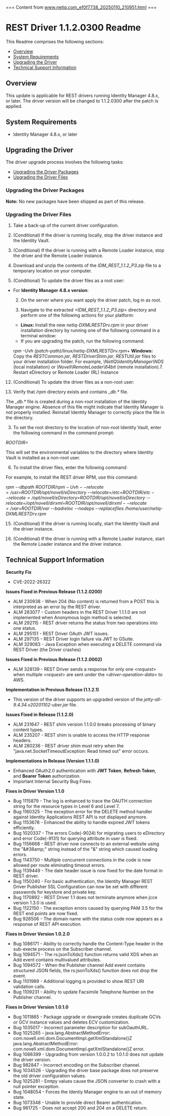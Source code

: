 === Content from www.netiq.com_ef0f7738_20250110_210951.html ===

# REST Driver 1.1.2.0300 Readme

This Readme comprises the following sections:

* [Overview](#Overview)
* [System Requirements](#System_Requirements)
* [Upgrading the Driver](#Upgrading_the_Driver)
* [Technical Support Information](#tech_supp_info)

## Overview

This update is applicable for REST drivers running Identity Manager 4.8.x, or later. The driver version will be changed to 1.1.2.0300 after the patch is applied.

## System Requirements

- Identity Manager 4.8.x, or later
## Upgrading the Driver

The driver upgrade process involves the following tasks:

* [Upgrading the Driver Packages](#Upgrading_the_driver_packages)
* [Upgrading the Driver Files](#Upgrading_the_driver_files)

### Upgrading the Driver Packages

**Note:** No new packages have been shipped as part of this release.

### Upgrading the Driver Files

1. Take a back-up of the current driver configuration.

3. (Conditional) If the driver is running locally, stop the driver instance and the Identity Vault.

5. (Conditional) If the driver is running with a Remote Loader instance, stop the driver and the Remote Loader instance.

7. Download and unzip the contents of the *IDM\_REST\_1.1.2\_P3.zip* file to a temporary location on your computer.

9. (Conditional) To update the driver files as a root user:

* For **Identity Manager 4.8.x version**:

  2. On the server where you want apply the driver patch, log in as root.

  4. Navigate to the extracted  *<IDM\_REST\_1.1.2\_P3.zip>*  directory and perform one of the following actions for your platform:

  + **Linux:** Install the new *netiq-DXMLRESTDrv.rpm* in your driver installation directory by running one of the following command in a terminal window:

  - If you are upgrading the patch, run the following command:

  *rpm -Uvh (patch-path)/linux/netiq-DXMLRESTDrv.rpm*+ **Windows:** Copy the *RESTCommon.jar*, *RESTDriverShim.jar*, *RESTUtil.jar* files to your driver installation folder. For example, *\NetIQ\IdentityManager\NDS* (local installation) or *\Novell\RemoteLoader\64bit* (remote installation).7. Restart eDirectory or Remote Loader (RL) Instance

12. (Conditional) To update the driver files as a non-root user:

1. Verify that <non-root edirectory="" location="">*/rpm* directory exists and contains *\_db.\** file.

The *\_db.\** file is created during a non-root installation of the Identity Manager engine. Absence of this file might indicate that Identity Manager is not properly installed. Reinstall Identity Manager to correctly place the file in the directory.

3. To set the root directory to the location of non-root Identity Vault, enter the following command in the command prompt:

*ROOTDIR=<non-root eDirectory location>*

This will set the environmental variables to the directory where Identity Vault is installed as a non-root user.

6. To install the driver files, enter the following command:

For example, to install the REST driver RPM, use this command:

*rpm --dbpath $ROOTDIR/rpm -Uvh --relocate=/usr=$ROOTDIR/opt/novell/eDirectory --relocate=/etc=$ROOTDIR/etc --relocate=/opt/novell/eDirectory=$ROOTDIR/opt/novell/eDirectory --relocate=/opt/novell/dirxml=$ROOTDIR/opt/novell/dirxml --relocate=/var=$ROOTDIR/var --badreloc --nodeps --replacefiles /home/user/netiq-DXMLRESTDrv.rpm*

15. (Conditional) If the driver is running locally, start the Identity Vault and the driver instance.

17. (Conditional) If the driver is running with a Remote Loader instance, start the Remote Loader instance and the driver instance.

## Technical Support Information

**Security Fix**

* CVE-2022-26322

**Issues Fixed in Previous Release (1.1.2.0200)**

* ALM 230938 - When 204 (No content) is returned from a POST this is interpreted as an error by the REST driver.
* ALM 283077 - Custom headers in the REST Driver 1.1.1.0 are not implemented when Anonymous login method is selected.
* ALM 292115 - REST driver returns the status from two operations into one status.
* ALM 295151 - REST Driver OAuth JWT issues.
* ALM 297135 - REST Driver login failure via JWT to GSuite.
* ALM 329083 - Java Exception when executing a DELETE command via REST Driver (the Driver crashes)

**Issues Fixed in Previous Release (1.1.2.0002)**

* ALM 328139 - REST Driver sends a response for only one <*request*> when multiple <*request*> are sent under the <*driver-operation-data*> to AWS.

**Implementation in Previous Release (1.1.2.1)**

* This version of the driver supports an upgraded version of the *jetty-all-9.4.34.v20201102-uber.jar* file.

**Issues Fixed in Release (1.1.2.0)**

* ALM 231647 - REST shim version 1.1.0.0 breaks processing of binary content types.
* ALM 235207 - REST shim is unable to access the HTTP response headers.
* ALM 280236 - REST driver shim must retry when the "java.net.SocketTimeoutException: Read timed out" error occurs.

**Implementations in Release (Version 1.1.1.0)**

* Enhanced OAuth2.0 authentication with **JWT Token**, **Refresh Token**, and **Bearer Token** authorization.
* Important Internal Security Bug Fixes.

**Fixes in Driver Version 1.1.0**

* Bug 1115879 - The log is enhanced to trace the OAUTH connection string for the resource types in Level 6 and Level 7.
* Bug 1160325 - The exception error for the DELETE method handler against Identity Applications REST API is not displayed anymore.
* Bug 1153678 - Enhanced the ability to handle expired JWT tokens efficiently.
* Bug 1020337 - The errors Code(-9024) for migrating users to eDirectory and error Code(-9131) for querying attribute in user is fixed.
* Bug 1156668 - REST driver now connects to an external website using the "&#38amp;" string instead of the "&" string which caused loading errors.
* Bug 1143750 - Multiple concurrent connections in the code is now allowed per route eliminating timeout errors.
* Bug 1139449 - The date header issue is now fixed for the date format in REST driver.
* Bug 1150240 - For basic authentication, the Identity Manager REST Driver Publisher SSL Configuration can now be set with different passwords for keystore and private key.
* Bug 1170892 - REST Driver 1.1 does not terminate anymore when jcce version 1.3.0 is used.
* Bug 1122150 - The exception errors caused by querying PAM 3.5 for the REST end points are now fixed.
* Bug 926506 - The domain name with the status code now appears as a response of REST API execution.

**Fixes in Driver Version 1.0.2.0**

* Bug 1086171 - Ability to correctly handle the Content-Type header in the sub-execte process on the Subscriber channel.
* Bug 1094571 - The rs:jsonToXds() function returns valid XDS when an Add event contains multivalued attributes.
* Bug 1094572 - When the Publisher channel Add event contains structured JSON fields, the rs:jsonToXds() function does not drop the event.
* Bug 1101989 - Additional logging is provided to show REST URI validation calls.
* Bug 1109231 - Ability to update Facsimile Telephone Number on the Publisher channel.

**Fixes in Driver Version 1.0.1.0**

* Bug 1011865 - Package upgrade or downgrade creates duplicate GCVs or GCV instance values and deletes ECV customization.
* Bug 1035017 - Incorrect parameter description for subOauthURL.
* Bug 1025265 - java.lang.AbstractMethodError: com.novell.xml.dom.DocumentImpl.getXmlStandalone()Z java.lang.AbstractMethodError: com.novell.xml.dom.DocumentImpl.getXmlStandalone()Z error.
* Bug 1086399 - Upgrading from version 1.0.0.2 to 1.0.1.0 does not update the driver version.
* Bug 982847 - Incorrect encoding on the Subscriber channel.
* Bug 1034526 - Upgrading the driver base package does not preserve the old driver configuration values.
* Bug 1025281 - Emtpy values cause the JSON converter to crash with a null pointer exception.
* Bug 1048054 - Forces the Identiy Manager engine to an out of memory state.
* Bug 1073348 - Unable to provide direct Bearer authentication.
* Bug 961725 - Does not accept 200 and 204 on a DELETE return.


